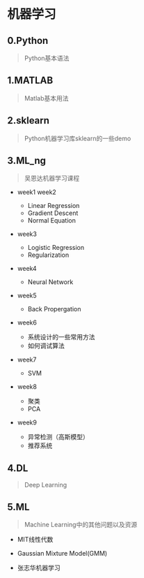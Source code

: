 # 机器学习

## 0.Python
> Python基本语法

## 1.MATLAB
> Matlab基本用法

## 2.sklearn
> Python机器学习库sklearn的一些demo

## 3.ML_ng
> 吴恩达机器学习课程

- week1 week2
	- Linear Regression
	- Gradient Descent
	- Normal Equation

- week3
	- Logistic Regression
	- Regularization

- week4
	- Neural Network

- week5
	- Back Propergation
   
- week6
    - 系统设计的一些常用方法
    - 如何调试算法

- week7
    - SVM       

- week8
    + 聚类
    + PCA

- week9
    + 异常检测（高斯模型）
    + 推荐系统

## 4.DL
>Deep Learning

## 5.ML
>Machine Learning中的其他问题以及资源

- MIT线性代数

- Gaussian Mixture Model(GMM)

- 张志华机器学习
    